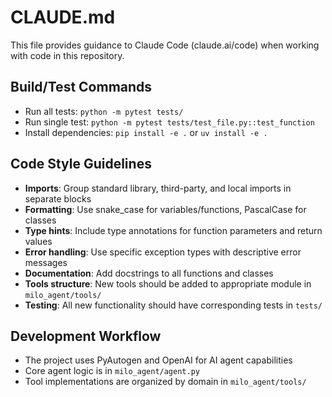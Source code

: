 # CLAUDE.md

This file provides guidance to Claude Code (claude.ai/code) when working with code in this repository.

## Build/Test Commands
- Run all tests: `python -m pytest tests/`
- Run single test: `python -m pytest tests/test_file.py::test_function`
- Install dependencies: `pip install -e .` or `uv install -e .`

## Code Style Guidelines
- **Imports**: Group standard library, third-party, and local imports in separate blocks
- **Formatting**: Use snake_case for variables/functions, PascalCase for classes
- **Type hints**: Include type annotations for function parameters and return values
- **Error handling**: Use specific exception types with descriptive error messages
- **Documentation**: Add docstrings to all functions and classes
- **Tools structure**: New tools should be added to appropriate module in `milo_agent/tools/`
- **Testing**: All new functionality should have corresponding tests in `tests/`

## Development Workflow
- The project uses PyAutogen and OpenAI for AI agent capabilities
- Core agent logic is in `milo_agent/agent.py`
- Tool implementations are organized by domain in `milo_agent/tools/`